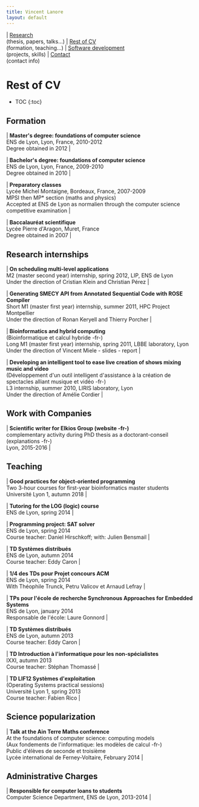 ```yaml
---
title: Vincent Lanore
layout: default
---
```


| [Research](index.html)<br/>(thesis, papers, talks...) | [Rest of CV](cv.html)<br/>(formation, teaching...) | [Software development](soft.html)<br/>(projects, skills) | [Contact](contact.html)<br/>(contact info)

# Rest of CV
* TOC
{:toc}

## Formation

| **Master's degree: foundations of computer science**<br/>ENS de Lyon, Lyon, France, 2010-2012<br/>Degree obtained in 2012 |

| **Bachelor's degree: foundations of computer science**<br/>ENS de Lyon, Lyon, France, 2009-2010<br/>Degree obtained in 2010 |

| **Preparatory classes**<br/>Lycée Michel Montaigne, Bordeaux, France, 2007-2009<br/>MPSI then MP* section (maths and physics)<br/>Accepted at ENS de Lyon as normalien through the computer science competitive examination |

| **Baccalauréat scientifique**<br/>Lycée Pierre d'Aragon, Muret, France<br/>Degree obtained in 2007 |

## Research internships

| **On scheduling multi-level applications**<br/>M2 (master second year) internship, spring 2012, LIP, ENS de Lyon<br/>Under the direction of Cristian Klein and Christian Pérez |

| **Generating SMECY API from Annotated Sequential Code with ROSE Compiler**<br/>Short M1 (master first year) internship, summer 2011, HPC Project Montpellier<br/>Under the  direction of Ronan Keryell and Thierry Porcher |

| **Bioinformatics and hybrid computing**<br/>(Bioinformatique et calcul hybride -fr-)<br/>Long M1 (master first year) internship, spring 2011, LBBE laboratory, Lyon<br/>Under the direction of Vincent Miele - slides - report |

| **Developing an intelligent tool to ease live creation of shows mixing music and video**<br/>(Développement d'un outil intelligent d'assistance à la création de spectacles alliant musique et vidéo -fr-)<br/>L3 internship, summer 2010, LIRIS laboratory, Lyon<br/>Under the direction of Amélie Cordier |

## Work with Companies

| **Scientific writer for Elkios Group (website -fr-)**<br/>complementary activity during PhD thesis as a doctorant-conseil (explanations -fr-)<br/>Lyon, 2015-2016 |

## Teaching

| **Good practices for object-oriented programming**<br/>Two 3-hour courses for first-year bioinformatics master students<br/>Université Lyon 1, autumn 2018 |

| **Tutoring for the LOG (logic) course**<br/> ENS de Lyon, spring 2014 |

| **Programming project: SAT solver**<br/>ENS de Lyon, spring 2014<br/>Course teacher: Daniel Hirschkoff; with: Julien Bensmail |

| **TD Systèmes distribués**<br/>ENS de Lyon, autumn 2014<br/>Course teacher: Eddy Caron |

| **1/4 des TDs pour Projet concours ACM**<br/>ENS de Lyon, spring 2014<br/>With Théophile Trunck, Petru Valicov et Arnaud Lefray |

| **TPs pour l'école de recherche Synchronous Approaches for Embedded Systems**<br/>ENS de Lyon, january 2014<br/>Responsable de l'école: Laure Gonnord |

| **TD Systèmes distribués**<br/>ENS de Lyon, autumn 2013<br/>Course teacher: Eddy Caron |

| **TD Introduction à l'informatique pour les non-spécialistes**<br/>IXXI, autumn 2013<br/>Course teacher: Stéphan Thomassé |

| **TD LIF12 Systèmes d'exploitation**<br/>(Operating Systems practical sessions)<br/>Université Lyon 1, spring 2013<br/>Course teacher: Fabien Rico |

## Science popularization

| **Talk at the Ain Terre Maths conference**<br/>At the foundations of computer science: computing models<br/>(Aux fondements de l'informatique: les modèles de calcul -fr-)<br/>Public d'élèves de seconde et troisième<br/>Lycée international de Ferney-Voltaire, February 2014 |

## Administrative Charges

| **Responsible for computer loans to students**<br/>Computer Science Department, ENS de Lyon, 2013-2014 |
